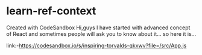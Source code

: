 # learn-ref-context
Created with CodeSandbox
Hi,guys I have started with advanced concept of React and sometimes people will ask you to know about it... so here it is...

link:-https://codesandbox.io/s/inspiring-torvalds-qkxwv?file=/src/App.js
